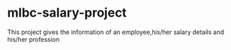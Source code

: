 # mlbc-salary-project
This project gives the information of an employee,his/her salary details and his/her profession
